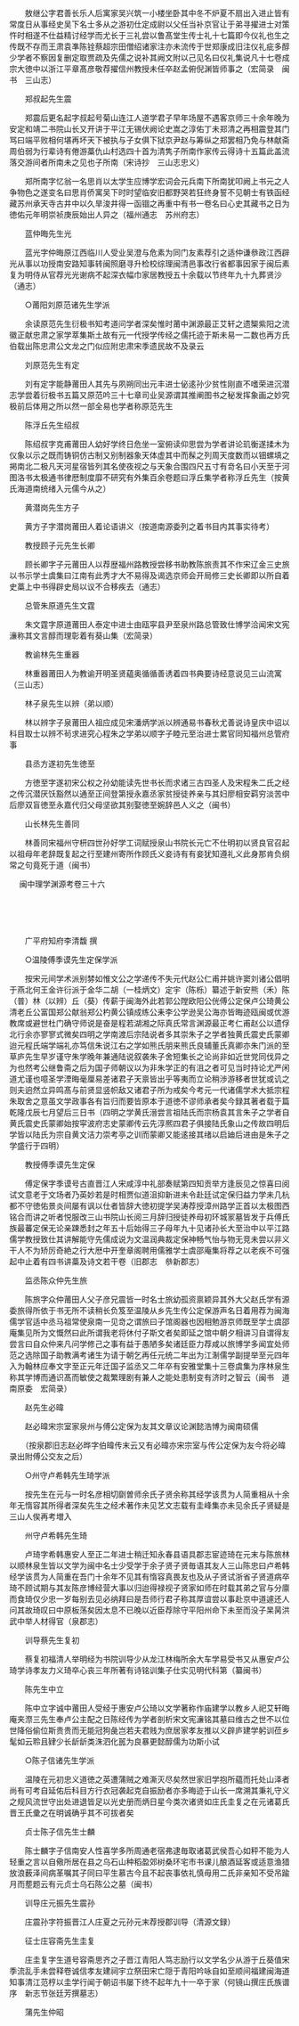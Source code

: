 <!-- { "loadSidebar": true } -->
　　敖继公字君善长乐人后寓家吴兴筑一小楼坐卧其中冬不炉夏不扇出入进止皆有常度日从事经史吴下名士多从之游初仕定成尉以父任当补京官让于弟寻擢进士对策忤时相遂不仕益精讨经学而尤长于三礼尝以鲁髙堂生传士礼十七篇即今仪礼也生之传既不存而王肃袁凖陈铨蔡超宗田僧绍诸家注亦未流传于世郑康成旧注仪礼疵多醇少学者不察因复删定取贾疏及先儒之说补其阙文附以己见名曰仪礼集说凡十七卷成宗大徳中以浙江平章髙彦敬荐擢信州教授未任卒赵孟俯倪渊皆师事之（宏简录　闽书　三山志）

　　郑叔起先生震

　　郑震后更名起字叔起号菊山连江人道学君子早年场屋不遇客京师三十余年晚为安定和靖二书院山长又开讲于平江无锡伏阙论史嵩之淳佑丁未郑清之再相震登其门骂曰端平败相何堪再坏天下被执与子女俱下狱京尹赵与筹纵之郑罢相乃免与林献斋周伯弱为行辈诗有倦游藁仇山村选四十首为清隽子所南作家传云得诗十五篇此盖流落交游间者所南未之见也子所南（宋诗抄　三山志忠义）

　　郑所南字忆翁一名思肖以太学生应博学宏词会元兵南下所南犹叩阙上书元之人争物色之遂变名曰思肖侨寓吴下时时望临安旧都野哭若狂终身誓不见朝士有铁函经藏苏州承天寺古井中以久旱浚井得一函锢之再重中有书一卷名曰心史其藏书之日为徳佑元年明崇祯庚辰始出人异之（福州通志　苏州府志）

　　蓝仲晦先生光

　　蓝光字仲晦原江西临川人受业吴澄与危素为同门友素荐引之适仲谦叅政江西辟光从事以功授南安路知事转闽照磨寻升检校综理闽清邑事改行省都事因家于闽后素复为明侍从官荐光光谢病不起深衣幅巾家居教授五十余载以节终年九十九葬贤沙（通志）

　　○莆阳刘原范诸先生学派

　　余读原范先生衍极书知考道问学者深矣惟时莆中渊源最正艾轩之遗榘紫阳之流徽正献忠肃之家学萃集斯土故有元一代授学传经之儒托迹于斯未易一二数也再方氏伯载出陈忠肃公文龙之门似应附忠肃宋季遗民故不及录云

　　刘原范先生有定

　　刘有定字能静莆田人其先与夙朔同出元丰进士佖逺孙少贫性刚直不嗜荣进沉潜志学尝着衍极书五篇又原范吟三十七章司业吴源谓其推阐图书之秘发挥象画之妙究极前后体用之所以然一部全易也学者称原范先生

　　陈浮丘先生绍叔

　　陈绍叔字克甫莆田人幼好学终日危坐一室俯读仰思尝为学者讲论玑衡遂揉木为仪象以示之既而铸铜仿古制又别制器象天体虚其中而髹之列周天度数而以钿螺填之掲南北二极凡天河星宿皆列其名使夜视之与天象合围四尺五寸有竒名曰小天至于河图洛书太极通书律厯制度靡不研究有外集百余卷题曰浮丘集学者称浮丘先生（按黄氏海道南统绪入元儒今从之）

　　黄潜岗先生方子

　　黄方子字潜岗莆田人着论语讲义（按道南源委列之着书目内其事实待考）

　　教授顾子元先生长卿

　　顾长卿字子元莆田人以荐歴福州路教授尝移书助教陈旅责其不作宋辽金三史旅以书示学士虞集曰江南有此秀才大不易得及谒选京师会开局修三史长卿即以所自着史藁上中书得辟史局以议不合移疾去（通志）

　　总管朱原道先生文霆

　　朱文霆字原道莆田人泰定中进士由瓯寜县尹至泉州路总管致仕博学洽闻宋文宪濓称其文言醇而理彰着有葵山集（宏简录）

　　教谕林先生重器

　　林重器莆田人为教谕开明圣贤藴奥循循善诱着四书典要诗经意说见三山流寓（三山志）

　　林子泉先生以辨（弟以顺）

　　林以辨字子泉莆田人祖应成见宋潘炳学派以辨通易书春秋尤善说诗皇庆中诏以科目取士以辨不茍求进究心程朱之学弟以顺字子睦元至治进士累官同知福州总管府事

　　县丞方遂初先生徳至

　　方徳至字遂初宋公权之孙幼能读先世书长而求诸三古四圣人及宋程朱二氏之经之传沉潜厌饫豁然以通至正间登第授永嘉丞家贫授徒养亲与其妇廖相安羁穷淡苦中后廖双盲徳至永嘉代归父母坚欲其别娶徳至婉辞邑人义之（闽书）

　　山长林先生善同

　　林善同宋福州守枅四世孙好学工词赋授泉山书院长元亡不仕明初以贤良官召起以祖母年老辞既复起之行至建州寄所作顾氏义妾诗有有妾犹知遵礼义此身那肯负纲常之句竟死于道（闽书） 

　
闽中理学渊源考卷三十六

　

　　

　　广平府知府李清馥 撰

　　○温陵傅季谟先生定保学派

　　按宋元间学术派别棼如惟文公之学递传不失元代赵公仁甫并姚许窦刘诸公倡明于燕北何王金许衍派于金华二胡（一桂炳文）定宇（陈栎）纂述于新安熊（禾）陈（普）林（以辨）丘（葵）传薪于闽海外此若郭公隚欧阳公侊傅公定保卢公琦黄公清老丘公富国郑公献翁郑公杓黄公镇成练公耒李公学逊吴公海亦皆晦迹瓯闽或优游教席或避世杜门确守师说是奋是程若湖湘之际真氏常言渊源最正考仁甫赵公以遗俘北行余亦寥寥式微矣四明之学南渡后宗陆说者多其崇朱子之学者独黄氏震史氏蒙卿迨元程氏端学端礼亦笃信朱说江右之学如熊氏朋来熊氏良辅董氏真卿亦朱门派的至草庐先生早岁谨守朱学晚年兼通陆说叙袭朱子舍短集长之论尚非如近世党同伐异之为也然考公继鲁斋之后为国子师朝议以为非朱学正的有沮之者可见当时持论尤严闲道尤谨也噫圣学湮晦毫厘易差诸君子天禀皆出乎等夷而立论稍渉游移者世犹或讥之则夫逈然立异鸣髙与前贤显竖帜敌又诸君子所为戒矣今考元一代诸儒学术大抵宗程朱取舍之意虽文学政事各有旨归而要皆原本于道徳不谬师承者矣今録其著者载于篇乾隆戊辰七月望后三日书（四明之学黄氏溍尝言祖陆氏而宗杨袁其言朱子之学者自黄氏震史氏蒙卿始按寜波府志史蒙卿传云先淳熈四君子俱接陆氏象山之传故四明后学皆以陆氏为宗自黄文洁力崇考亭之训而蒙卿又能逺接其绪以启廸后进由是朱子之学盛行于四明）

　　教授傅季谟先生定保

　　傅定保字季谟号古直晋江人宋咸淳中礼部奏赋第四知贡举方逢辰见之惊喜曰阅试文意老于文场者乃英妙若是时相贾似道沮抑新进未令赴廷试定保归益力学未几杭都不守徳佑景炎间屡有讽以仕者皆辞大徳初提学吴涛荐授漳州路学正首以太极图西铭合而讲之听者悦服改三山书院山长阅三月辞归授徒养母初环城冡墓皆发于兵傅氏族最蕃定保无论亲踈悉封之年五十后始得三子母年九十见诸孙长大至治中以平江路儒学教授致仕其讲解能守先儒成说为文温润典裁定保神畅气怡与物无竞未尝以非义干人不为矫厉奇絶之行大厯中开奎章阁聘用儒雅学士虞邵庵集将荐之以老疾不可强起中止着有四书讲藁及诗文若干卷（旧郡志　叅新郡志）

　　监丞陈众仲先生旅

　　陈旅字众仲莆田人父子彦兄震皆一时名士旅幼孤资禀颖异其外大父赵氏学有源委旅得所依于书无所不读稍长负笈至温陵从乡先生传公定保游声名日着用荐为闽海儒学官适中丞马祖常使泉南一见竒之谓旅曰子馆阁器也因相勉游京师既至学士虞邵庵集见所为文慨然曰此所谓我老将休付子斯文者矣即延之馆中朝夕相讲习自谓得友尝言曰自众仲来凡问学修己之事有益于愚陋多矣诸廷臣力荐咸以旅博学多闻宜处师范之选除国子助教满考诸生为请于朝乞再任元统二年出为江淛儒学副提举至元四年入为翰林应奉文字至正元年迁国子监丞又二年卒有安雅堂集十三卷虞集为序林泉生称其学博而通识髙而敏使之裁繁理剧有兼人之能处患制变有济时之智云（闽书　道南原委　宏简录）

　　赵先生必暐

　　赵必暐宋宗室家泉州与傅公定保为友其文章议论渊懿浩博为闽南硕儒

　　（按泉郡旧志赵必晔字伯暐传末云又有必暐亦宋宗室与传公定保为友今将必暐录出附傅公交友之后）

　　○州守卢希韩先生琦学派

　　按先生在元与一时名彦相切劘曽师余氏子贤余称其经学该贯为人简重相从十余年无惰容其所得者深矣先生之经术著作未见艺文志载有圭峰集亦未见余氏子贤疑是三山人俟再考増入

　　州守卢希韩先生琦

　　卢琦字希韩惠安人至正二年进士稍迁知永春县语具郡志宦迹琦在元末与陈旅林以顺林泉生皆以文学为闽中名士少受学于余子贤子贤毎语其友人三山陈忠曰卢希韩经学该贯为人简重在吾门十余年不见其有惰容真畏友也及从子贤试浙省子贤道病卒琦不顾试期与其友陈彦博经营大事以归迨得禄视子贤家如师在时载其弟之官与分廪而食琦仅少忠一岁每别去见必纳拜曰是吾师行君子称其厚谊尝以事赴京中道遽还人问其故琦叹曰中原板荡矣因太息不已晚以近臣荐除守平阳州命下未至而没子杲昺洪武中举人材得官（泉郡志）

　　训导蔡先生复初

　　蔡复初福清人举明经为书院训导少从龙江林梅所余大车学易受书又从惠安卢公琦学诗孝友力义琦卒心丧三年所著有诗铭训集子仕实见明代科第（纂闽书）

　　陈先生中立

　　陈中立字诚中莆田人受经于惠安卢公琦以文学著称作庙建学以教乡人祀艾轩晦庵夹漈三先生奉卢公主配之日陈经传为学者剖析宋文宪濓铭其墓曰维古之世不以位世降俗偷位斯贵贵而无能冠狗彘岂若夫君贱为庶居家孝友推以义辟庐建学躬训莅乡髦如云聆且肄少长龂龂类洙泗化嚚为良暴更懿醇儒为功斯小试

　　○陈子信诸先生学派

　　温陵在元初忠义道徳之英遭蒲贼之难澌灭尽矣然世家旧学抱所藴而托处山泽者尚有可考自延佑后科目方行衣冠袭起克自振励者亦多晦迹于山长一席溯其秉礼守义之规风流世守出处进退皆足以光史册而炳日星今类次诸贤如庄氏圭复之在元诸葛氏晋王氏彚之在明诚确乎其不可拔者矣

　　贞士陈子信先生士麟

　　陈士麟字子信南安人性喜学多所周通老宿弗逮毎取诸葛武侯吾心如秤不能为人轻重之言以自儆所居在县之乌石山种稻盈郊树桑环宅市书课儿酿酒延客或适意渔猎放浪薮泽间病革嘱其子同曰平生慕古今且不起丧事依礼慎毋用二氏非亲知不受吊踰月而塟题云有元贞士乌石陈公之墓（闽书）

　　训导庄元振先生震孙

　　庄震孙字符振晋江人庄夏之元孙元末荐授郡训导（清源文録）

　　征士庄容斋先生圭复

　　庄圭复字生道号容斋思齐之子晋江青阳人笃志励行以文学名少从游于丘葵值宋季流乱手未尝释卷诚信孝友建祠宇立祭田宋亡隠于青阳吟咏自如至顺间福建闽海道知事清江范梈以圭学行闻于朝诏书屡下终不起年九十一卒于家（何镜山撰庄氏族谱序　新志节张廷芳撰墓志）

　　蒲先生仲昭


